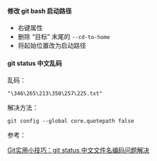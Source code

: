 #### 修改 git bash 启动路径

+ 右键属性
+ 删除 “目标” 末尾的 `--cd-to-home`
+ 将起始位置改为启动路径



#### git status 中文乱码

乱码：

`"\346\265\213\350\257\225.txt"`

解决方法：

`git config --global core.quotepath false`



参考：    

[Git实用小技巧：git status 中文文件名编码问题解决](http://blog.csdn.net/mlq8087/article/details/52174834)

### 